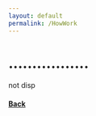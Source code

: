 ```yaml
---
layout: default
permalink: /HowWork
---
```


<h1>.................</h1>

not disp

#### [Back](./Docs)
